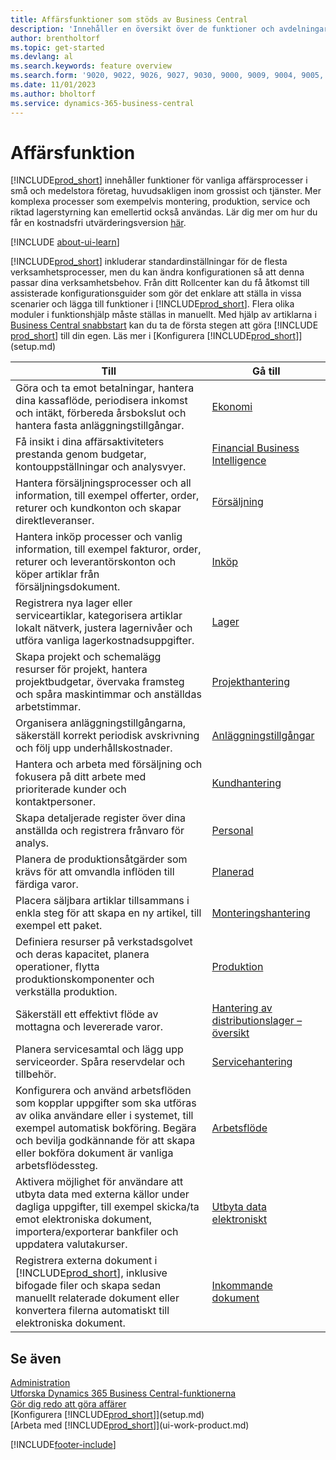 ```yaml
---
title: Affärsfunktioner som stöds av Business Central
description: 'Innehåller en översikt över de funktioner och avdelningar som stöds av moduler, till exempel ekonomi, lager och projekthantering.'
author: brentholtorf
ms.topic: get-started
ms.devlang: al
ms.search.keywords: feature overview
ms.search.form: '9020, 9022, 9026, 9027, 9030, 9000, 9009, 9004, 9005, 9024, 9006, 9007, 9010, 9016, 9017'
ms.date: 11/01/2023
ms.author: bholtorf
ms.service: dynamics-365-business-central
---
```

# Affärsfunktion

[!INCLUDE[prod_short](includes/prod_short.md)] innehåller funktioner för vanliga affärsprocesser i små och medelstora företag, huvudsakligen inom grossist och tjänster. Mer komplexa processer som exempelvis montering, produktion, service och riktad lagerstyrning kan emellertid också användas. Lär dig mer om hur du får en kostnadsfri utvärderingsversion [här](trial-signup.md).  

[!INCLUDE [about-ui-learn](includes/about-ui-learn.md)]

[!INCLUDE[prod_short](includes/prod_short.md)] inkluderar standardinställningar för de flesta verksamhetsprocesser, men du kan ändra konfigurationen så att denna passar dina verksamhetsbehov. Från ditt Rollcenter kan du få åtkomst till assisterade konfigurationsguider som gör det enklare att ställa in vissa scenarier och lägga till funktioner i [!INCLUDE[prod_short](includes/prod_short.md)]. Flera olika moduler i funktionshjälp måste ställas in manuellt. Med hjälp av artiklarna i [Business Central snabbstart](quick-start-business-central.md) kan du ta de första stegen att göra [!INCLUDE [prod_short](includes/prod_short.md)] till din egen. Läs mer i [Konfigurera [!INCLUDE[prod_short](includes/prod_short.md)]](setup.md)

| Till | Gå till |
| --- | --- |
|Göra och ta emot betalningar, hantera dina kassaflöde, periodisera inkomst och intäkt, förbereda årsbokslut och hantera fasta anläggningstillgångar.|[Ekonomi](finance.md)|
|Få insikt i dina affärsaktiviteters prestanda genom budgetar, kontouppställningar och analysvyer.|[Financial Business Intelligence](bi.md)|
|Hantera försäljningsprocesser och all information, till exempel offerter, order, returer och kundkonton och skapar direktleveranser.|[Försäljning](sales-manage-sales.md)|
|Hantera inköp processer och vanlig information, till exempel fakturor, order, returer och leverantörskonton och köper artiklar från försäljningsdokument. |[Inköp](purchasing-manage-purchasing.md)|
|Registrera nya lager eller serviceartiklar, kategorisera artiklar lokalt nätverk, justera lagernivåer och utföra vanliga lagerkostnadsuppgifter.|[Lager](inventory-manage-inventory.md)|
|Skapa projekt och schemalägg resurser för projekt, hantera projektbudgetar, övervaka framsteg och spåra maskintimmar och anställdas arbetstimmar.|[Projekthantering](projects-manage-projects.md)|
|Organisera anläggningstillgångarna, säkerställ korrekt periodisk avskrivning och följ upp underhållskostnader.|[Anläggningstillgångar](fa-manage.md)|
|Hantera och arbeta med försäljning och fokusera på ditt arbete med prioriterade kunder och kontaktpersoner.|[Kundhantering](marketing-relationship-management.md)|
|Skapa detaljerade register över dina anställda och registrera frånvaro för analys. |[Personal](hr-manage-human-resources.md)|
|Planera de produktionsåtgärder som krävs för att omvandla inflöden till färdiga varor.|[Planerad](production-planning.md)|
|Placera säljbara artiklar tillsammans i enkla steg för att skapa en ny artikel, till exempel ett paket.|[Monteringshantering](assembly-assemble-items.md)|
|Definiera resurser på verkstadsgolvet och deras kapacitet, planera operationer, flytta produktionskomponenter och verkställa produktion.|[Produktion](production-manage-manufacturing.md)|
|Säkerställ ett effektivt flöde av mottagna och levererade varor.|[Hantering av distributionslager – översikt](design-details-warehouse-management.md)|
|Planera servicesamtal och lägg upp serviceorder. Spåra reservdelar och tillbehör.|[Servicehantering](service-service.md)|
|Konfigurera och använd arbetsflöden som kopplar uppgifter som ska utföras av olika användare eller i systemet, till exempel automatisk bokföring. Begära och bevilja godkännande för att skapa eller bokföra dokument är vanliga arbetsflödessteg.|[Arbetsflöde](across-workflow.md)|
|Aktivera möjlighet för användare att utbyta data med externa källor under dagliga uppgifter, till exempel skicka/ta emot elektroniska dokument, importera/exporterar bankfiler och uppdatera valutakurser.|[Utbyta data elektroniskt](across-data-exchange.md)|
|Registrera externa dokument i [!INCLUDE[prod_short](includes/prod_short.md)], inklusive bifogade filer och skapa sedan manuellt relaterade dokument eller konvertera filerna automatiskt till elektroniska dokument.|[Inkommande dokument](across-income-documents.md)|

## Se även

[Administration](admin-setup-and-administration.md)    
[Utforska Dynamics 365 Business Central-funktionerna](https://dynamics.microsoft.com/business-central/capabilities/)  
[Gör dig redo att göra affärer](ui-get-ready-business.md)  
[Konfigurera [!INCLUDE[prod_short](includes/prod_short.md)]](setup.md)   
[Arbeta med [!INCLUDE[prod_short](includes/prod_short.md)]](ui-work-product.md)   

[!INCLUDE[footer-include](includes/footer-banner.md)]
